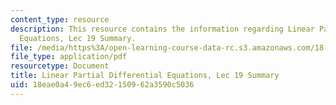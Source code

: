 ```yaml
---
content_type: resource
description: This resource contains the information regarding Linear Partial Differential
  Equations, Lec 19 Summary.
file: /media/https%3A/open-learning-course-data-rc.s3.amazonaws.com/18-303-linear-partial-differential-equations-analysis-and-numerics-fall-2014/18eae0a49ec6ed32150962a3590c5036_MIT18_303F14_Lecture19.pdf
file_type: application/pdf
resourcetype: Document
title: Linear Partial Differential Equations, Lec 19 Summary
uid: 18eae0a4-9ec6-ed32-1509-62a3590c5036
---
```

